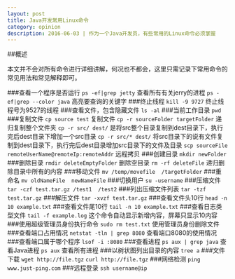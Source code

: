 ```yaml
---
layout: post
title: Java开发常用Linux命令
category: opinion
description: 2016-06-03 | 作为一个Java开发员，有些常用的Linux命令必须掌握
---
```


##概述

本文并不会对所有命令进行详细讲解，何况也不都会，这里只需记录下常用命令的常见用法和常见解释即可。

###查看一个程序是否运行
`ps -ef|grep jetty`  查看所有有关jerry的进程
`ps -ef|grep --color java` 高亮要查询的关键字
###终止线程
`kill -9 9727` 终止线程号为9527的线程
###查看文件，包含隐藏文件
`ls -al`
###当前工作目录
`pwd`
###复制文件
`cp source test` 复制文件
`cp -r sourceFolder targetFolder` 递归复制整个文件夹
`cp -r src/ dest/`  是将src整个目录复制到dest目录下，执行完后dest目录下增加一个src目录
`cp -r src/* dest/` 将src目录下的说有文件复制到dest目录下，执行完后dest目录增加src目录下的文件及目录
`scp sourceFile remoteUserName@remoteIp:remoteAddr` 远程拷贝
###创建目录
`mkdir newFolder`
###删除目录
`rmdir deleteEmptyFolder` 删除空目录
`rm -rf deleteFile` 递归删除目录中所有的内容
###移动文件
`mv /temp/movefile  /targetFolder`
###重命名
`mv oldNameFile  newNameFile`
###切换用户
`su -username`
###压缩文件
`tar -czf test.tar.gz /test1  /test2`
###列出压缩文件列表
`tar -tzf test.tar.gz`
###解压文件
`tar -xvzf test.tar.gz`
###查看文件头10行
`head -n 10 example.txt`
###查看文件尾10行
`tail -n 10 example.txt`
###查看日志类型文件
`tail -f example.log` 这个命令自动显示新增内容，屏幕只显示10内容
###使用超级管理员身份执行命令
`sudo rm test.txt` 使用管理员身份删除文件
###查看端口占用情况
`netstat -tln | grep 8080` 查看端口8080的使用情况
###查看端口属于哪个程序
`lsof -i :8080`
###查看进程
`ps aux | grep java` 查看Java进程
`ps aux` 查看所有进程
###以树状图列出目录的内容
`tree a`
###文件下载
`wget http://file.tgz`
`curl http://file.tgz`
###网络检测
`ping www.just-ping.com`
###远程登录
`ssh username@ip`










[Strong]:    http://stronglong.me  "Strong"
